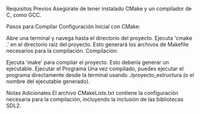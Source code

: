 Requisitos Previos
Asegúrate de tener instalado CMake y un compilador de C, como GCC.

Pasos para Compilar
Configuración Inicial con CMake:

Abre una terminal y navega hasta el directorio del proyecto.
Ejecuta 'cmake .' en el directorio raíz del proyecto. Esto generará los archivos de Makefile necesarios para la compilación.
Compilación:

Ejecuta 'make' para compilar el proyecto. Esto debería generar un ejecutable.
Ejecutar el Programa
Una vez compilado, puedes ejecutar el programa directamente desde la terminal usando ./proyecto_estructura (o el nombre del ejecutable generado).

Notas Adicionales
El archivo CMakeLists.txt contiene la configuración necesaria para la compilación, incluyendo la inclusión de las bibliotecas SDL2.
